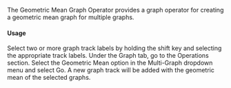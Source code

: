 The Geometric Mean Graph Operator provides a graph operator for creating a geometric mean graph for multiple graphs.

#### Usage
Select two or more graph track labels by holding the shift key and selecting the appropriate track labels.  Under the Graph tab, go to the Operations section.  Select the Geometric Mean option in the Multi-Graph dropdown menu and select Go.  A new graph track will be added with the geometric mean of the selected graphs.